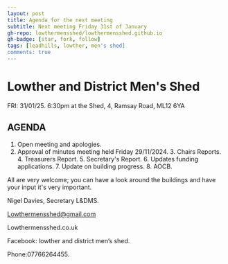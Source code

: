 ```yaml
---
layout: post
title: Agenda for the next meeting
subtitle: Next meeting Friday 31st of January
gh-repo: lowthermensshed/lowthermensshed.github.io
gh-badge: [star, fork, follow]
tags: [leadhills, lowther, men's shed]
comments: true
---
```

# Lowther and District Men's Shed

FRI: 31/01/25. 6:30pm at the Shed, 4, Ramsay Road, ML12 6YA 

## AGENDA 

1. Open meeting and apologies. 
2. Approval of minutes meeting held Friday 29/11/2024.                                                         3. Chairs Reports.                                                         4. Treasurers Report.                                                         5. Secretary's Report.                                                             6. Updates funding applications.                                                        7. Update on building progress.                               8. AOCB. 

All are very welcome; you can have a look around the buildings and have your input it's very important. 

Nigel Davies, Secretary L&DMS. 

Lowthermensshed@gmail.com 

Lowthermensshed.co.uk 

Facebook: lowther and district men’s shed. 

Phone:07766264455. 

 
 
